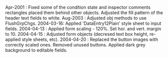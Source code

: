 Apr-2001 : Fixed some of the condition state and inspector comments rectangles placed them behind other objects. Adjusted the fill pattern of the header text fields to white.Aug-2003 : Adjusted obj methods to use FlushGrpChgs.2004-03-16: Applied 'DataEntry12Plain' style sheet to input fields.2004-04-13 : Applied form scaling - 120%.  Set hor. and vert. margin to 10.2004-04-15 : Adjusted form objects (decresed text box height, re-applied style sheets, etc).2004-04-20 : Replaced the button images with correctly scaled ones.  Removed unused buttons.  Applied dark grey background to editable fields.